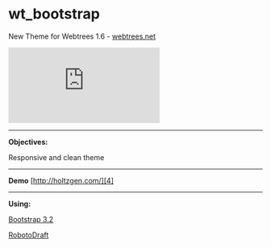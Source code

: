 wt_bootstrap
============
New Theme for Webtrees 1.6 - [webtrees.net][1]

[![Analytics](https://ga-beacon.appspot.com/UA-54080279-2/wt_bootstrap/README.md)](https://github.com/igrigorik/ga-beacon)

----------


**Objectives:**

Responsive and clean theme


----------


**Demo**
[http://holtzgen.com/][4]


  
----------


**Using:**

[Bootstrap 3.2][2]

[RobotoDraft][3]



  [1]: http://www.webtrees.net
  [2]: http://getbootstrap.com
  [3]: https://fonts.googleapis.com/css?family=RobotoDraft:regular,bold,italic,thin,light,bolditalic,black,medium
  [4]: http://holtzgen.com/
